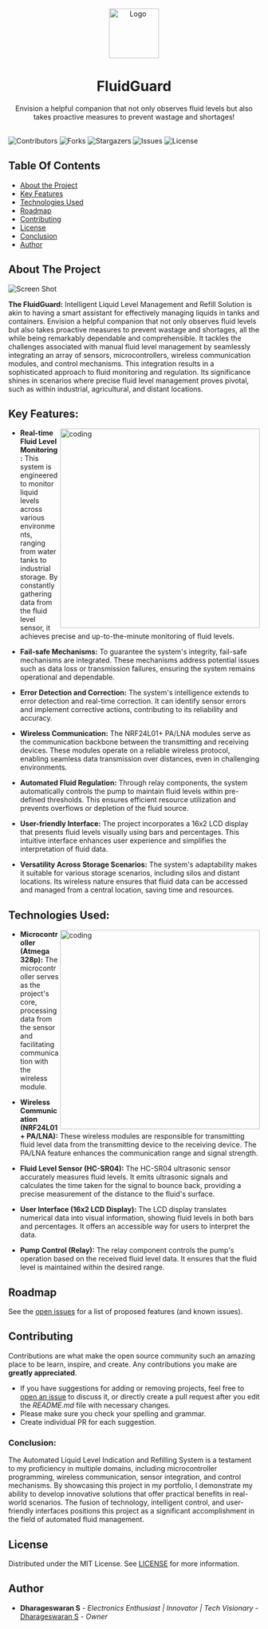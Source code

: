 <br/>
<p align="center">
  <a href="https://github.com/dhamuvkl/FluidGuard">
    <img src="https://cdn4.iconfinder.com/data/icons/logos-and-brands/512/273_Readme_logo-512.png" alt="Logo" width="100" height="100">
  </a>

  <h1 align="center">FluidGuard</h1>

  <p align="center">
    Envision a helpful companion that not only observes fluid levels but also takes proactive measures to prevent wastage and shortages!
    <br/>
    <br/>
  </p>
</p>

![Contributors](https://img.shields.io/github/contributors/dhamuvkl/FluidGuard?color=dark-green) ![Forks](https://img.shields.io/github/forks/dhamuvkl/FluidGuard?style=social) ![Stargazers](https://img.shields.io/github/stars/dhamuvkl/FluidGuard?style=social) ![Issues](https://img.shields.io/github/issues/dhamuvkl/FluidGuard) ![License](https://img.shields.io/github/license/dhamuvkl/FluidGuard) 

## Table Of Contents

* [About the Project](#about-the-project)
* [Key Features](#key-features)
* [Technologies Used](#technologies-used)
* [Roadmap](#roadmap)
* [Contributing](#contributing)
* [License](#license)
* [Conclusion](#conclusion)
* [Author](#author)


## About The Project

![Screen Shot](https://dharageshtech.files.wordpress.com/2023/09/img_20230528_140305.jpg?w=1024)

 <font size= “1”> **The FluidGuard:** </font> Intelligent Liquid Level Management and Refill Solution is akin to having a smart assistant for effectively managing liquids in tanks and containers. Envision a helpful companion that not only observes fluid levels but also takes proactive measures to prevent wastage and shortages, all the while being remarkably dependable and comprehensible. It tackles the challenges associated with manual fluid level management by seamlessly integrating an array of sensors, microcontrollers, wireless communication modules, and control mechanisms. This integration results in a sophisticated approach to fluid monitoring and regulation. Its significance shines in scenarios where precise fluid level management proves pivotal, such as within industrial, agricultural, and distant locations.

##  Key Features: 
<img align="right" alt="coding" width="400" src="https://dharageshtech.files.wordpress.com/2023/09/img_20230528_140313.jpg?strip=info&w=1800">

*	**Real-time Fluid Level Monitoring:** This system is engineered to monitor liquid levels across various environments, ranging from water tanks to industrial storage. By constantly gathering data from the fluid level sensor, it achieves precise and up-to-the-minute monitoring of fluid levels.
  
*	**Fail-safe Mechanisms:** To guarantee the system's integrity, fail-safe mechanisms are integrated. These mechanisms address potential issues such as data loss or transmission failures, ensuring the system remains operational and dependable.
  
*	**Error Detection and Correction:** The system's intelligence extends to error detection and real-time correction. It can identify sensor errors and implement corrective actions, contributing to its reliability and accuracy.
  
*	**Wireless Communication:** The NRF24L01+ PA/LNA modules serve as the communication backbone between the transmitting and receiving devices. These modules operate on a reliable wireless protocol, enabling seamless data transmission over distances, even in challenging environments.

*	**Automated Fluid Regulation:** Through relay components, the system automatically controls the pump to maintain fluid levels within pre-defined thresholds. This ensures efficient resource utilization and prevents overflows or depletion of the fluid source.
  
*	**User-friendly Interface:** The project incorporates a 16x2 LCD display that presents fluid levels visually using bars and percentages. This intuitive interface enhances user experience and simplifies the interpretation of fluid data.
  
*	**Versatility Across Storage Scenarios:** The system's adaptability makes it suitable for various storage scenarios, including silos and distant locations. Its wireless nature ensures that fluid data can be accessed and managed from a central location, saving time and resources.


## Technologies Used:
<img align="right" alt="coding" width="400" src="https://dharageshtech.files.wordpress.com/2023/09/1694341467617.jpg?strip=info&w=1800">

*	**Microcontroller (Atmega 328p):** The microcontroller serves as the project's core, processing data from the sensor and facilitating communication with the wireless module.
  
*	**Wireless Communication (NRF24L01+ PA/LNA):**  These wireless modules are responsible for transmitting fluid level data from the transmitting device to the receiving device. The PA/LNA feature enhances the communication range and signal strength.
  
*	**Fluid Level Sensor (HC-SR04):** The HC-SR04 ultrasonic sensor accurately measures fluid levels. It emits ultrasonic signals and calculates the time taken for the signal to bounce back, providing a precise measurement of the distance to the fluid's surface.
  
*	**User Interface (16x2 LCD Display):** The LCD display translates numerical data into visual information, showing fluid levels in both bars and percentages. It offers an accessible way for users to interpret the data.
  
*	**Pump Control (Relay):** The relay component controls the pump's operation based on the received fluid level data. It ensures that the fluid level is maintained within the desired range.


## Roadmap

See the [open issues](https://github.com/dhamuvkl/FluidGuard/issues) for a list of proposed features (and known issues).

## Contributing

Contributions are what make the open source community such an amazing place to be learn, inspire, and create. Any contributions you make are **greatly appreciated**.
* If you have suggestions for adding or removing projects, feel free to [open an issue](https://github.com/dhamuvkl/FluidGuard/issues/new) to discuss it, or directly create a pull request after you edit the *README.md* file with necessary changes.
* Please make sure you check your spelling and grammar.
* Create individual PR for each suggestion.


### Conclusion:

The Automated Liquid Level Indication and Refilling System is a testament to my proficiency in multiple domains, including microcontroller programming, wireless communication, sensor integration, and control mechanisms. By showcasing this project in my portfolio, I demonstrate my ability to develop innovative solutions that offer practical benefits in real-world scenarios. The fusion of technology, intelligent control, and user-friendly interfaces positions this project as a significant accomplishment in the field of automated fluid management.


## License

Distributed under the MIT License. See [LICENSE](https://github.com/dhamuvkl/FluidGuard/blob/main/LICENSE.md) for more information.

## Author

* **Dharageswaran S** - *Electronics Enthusiast | Innovator | Tech Visionary* - [Dharageswaran S](https://github.com/DhamuVkl/) - *Owner*

